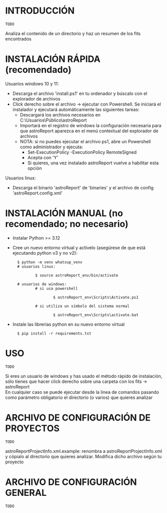 INTRODUCCIÓN
==============
    TODO  

Analiza el contenido de un directorio y haz un resumen de los fits encontrados

INSTALACIÓN RÁPIDA (recomendado)
==============
Usuarios windows 10 y 11:  
- Descarga el archivo 'install.ps1' en tu ordenador y búscalo con el explorador de archivos  
- Click derecho sobre el archivo -> ejecutar con Powershell. Se iniciará el instalador y ejecutará automáticamente las siguientes tareas:
    - Descargará los archivos necesarios en C:\Usuarios\Público\astroReport
    - Importará en el registro de windows la configuración necesaria para que astroReport aparezca en el menú contextual del explorador de archivos
    - NOTA: si no puedes ejecutar el archivo ps1, abre un Powershell como administrador y ejecuta: 
        - Set-ExecutionPolicy -ExecutionPolicy RemoteSigned
        - Acepta con 'Y'
        - Si quieres, una vez instalado astroReport vuelve a habilitar esta opción

Usuarios linux:
- Descarga el binario 'astroReport' de 'binaries' y el archivo de config 'astroReport.config.xml'


INSTALACIÓN MANUAL (no recomendado; no necesario)
==============
- Instalar Python >= 3.12
- Cree un nuevo entorno virtual y actívelo (asegúrese de que está ejecutando python v3 y no v2):

        $ python -m venv whatsup_venv
        # usuarios linux:

                $ source astroReport_env/bin/activate

        # usuarios de windows:
                # si usa powershell

                        $ astroReport_env\Scripts\Activate.ps1

                # si utiliza un símbolo del sistema normal

                        $ astroReport_env\Scripts\activate.bat

- Instale las librerías python en su nuevo entorno virtual

        $ pip install -r requirements.txt


USO
==============
    TODO

Si eres un usuario de windows y has usado el método rápido de instalación, sólo tienes que hacer click derecho sobre una carpeta con los fits -> astroReport  
En cualquier caso se puede ejecutar desde la línea de comandos pasando como parámetro obligatorio el directorio (o varios) que quieres analizar  

ARCHIVO DE CONFIGURACIÓN DE PROYECTOS
==============
    TODO

astroReportProjectInfo.xml.example: renombra a astroReportProjectInfo.xml y cópialo al directorio que quieres analizar. Modifica dicho archivo según tu proyecto

ARCHIVO DE CONFIGURACIÓN GENERAL
==============
    TODO
